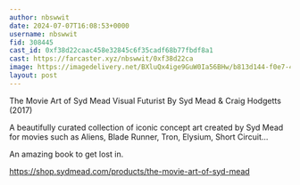 ```yaml
---
author: nbswwit
date: 2024-07-07T16:08:53+0000
username: nbswwit
fid: 308445
cast_id: 0xf38d22caac458e32845c6f35cadf68b77fbdf8a1
cast: https://farcaster.xyz/nbswwit/0xf38d22ca
image: https://imagedelivery.net/BXluQx4ige9GuW0Ia56BHw/b813d144-f0e7-4d2f-7201-0c0961c63b00/original
layout: post
---
```


The Movie Art of Syd Mead Visual Futurist By Syd Mead & Craig Hodgetts (2017)

A beautifully curated collection of iconic concept art created by Syd Mead for movies such as Aliens, Blade Runner, Tron, Elysium, Short Circuit...

An amazing book to get lost in.

https://shop.sydmead.com/products/the-movie-art-of-syd-mead

<img src='https://imagedelivery.net/BXluQx4ige9GuW0Ia56BHw/b813d144-f0e7-4d2f-7201-0c0961c63b00/original' alt='' referrerpolicy='no-referrer'/>
<img src='https://imagedelivery.net/BXluQx4ige9GuW0Ia56BHw/dbe01c10-efe0-461a-0c18-523e31948c00/original' alt='' referrerpolicy='no-referrer'/>
